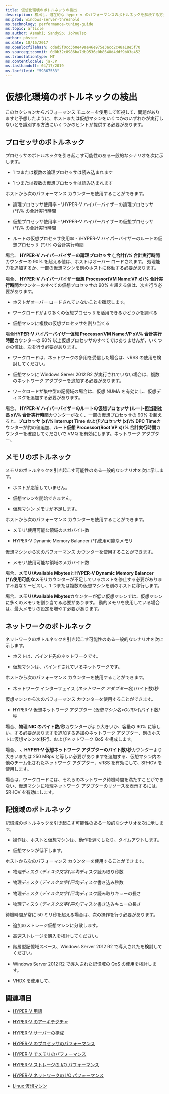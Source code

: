 ```yaml
---
title: 仮想化環境のボトルネックの検出
description: 検出し、潜在的な hyper-v のパフォーマンスのボトルネックを解決する方法
ms.prod: windows-server-threshold
ms.technology: performance-tuning-guide
ms.topic: article
ms.author: Asmahi; SandySp; JoPoulso
author: phstee
ms.date: 10/16/2017
ms.openlocfilehash: cdad5f0cc3b0e49ae46e975e3acc2c48a18e5f70
ms.sourcegitcommit: 0d0b32c8986ba7db9536e0b8648d4ddf9b03e452
ms.translationtype: MT
ms.contentlocale: ja-JP
ms.lasthandoff: 04/17/2019
ms.locfileid: "59867533"
---
```

# <a name="detecting-bottlenecks-in-a-virtualized-environment"></a>仮想化環境のボトルネックの検出

このセクションからパフォーマンス モニターを使用して監視して、問題がありますと予想したように、ホストまたは仮想マシンをいくつかのいずれかが実行しないとを識別する方法にいくつかのヒントが提供する必要があります。

## <a name="processor-bottlenecks"></a>プロセッサのボトルネック

プロセッサのボトルネックを引き起こす可能性のある一般的なシナリオを次に示します。

-   1 つまたは複数の論理プロセッサは読み込まれます

-   1 つまたは複数の仮想プロセッサは読み込まれます

ホストから次のパフォーマンス カウンターを使用することができます。

-   論理プロセッサ使用率 - \\HYPER-V ハイパーバイザーの論理プロセッサ (\*)\\% の合計実行時間

-   仮想プロセッサ使用率 - \\HYPER-V ハイパーバイザーの仮想プロセッサ (\*)\\% の合計実行時間

-   ルートの仮想プロセッサ使用率 - \\HYPER-V ハイパーバイザーのルートの仮想プロセッサ (\*)\\% の合計実行時間

場合、 **HYPER-V ハイパーバイザーの論理プロセッサ (\_合計)\\% 合計実行時間**カウンターの 90% を超える値は、ホストはオーバー ロードされます。 処理能力を追加するか、一部の仮想マシンを別のホストに移動する必要があります。

場合、 **HYPER-V ハイパーバイザー仮想 Processor(VM Name:VP x)\\% 合計実行時間**カウンターのすべての仮想プロセッサの 90% を超える値は、次を行う必要があります。

-   ホストがオーバー ロードされていないことを確認します。

-   ワークロードがより多くの仮想プロセッサを活用できるかどうかを調べる

-   仮想マシンに複数の仮想プロセッサを割り当てる

場合**HYPER-V ハイパーバイザー仮想 Processor(VM Name:VP x)\\% 合計実行時間**カウンターの 90% 以上仮想プロセッサのすべてではありませんが、いくつかの値は、次を行う必要があります。

-   ワークロードは、ネットワークの多用を受信した場合は、vRSS の使用を検討してください。

-   仮想マシンに Windows Server 2012 R2 が実行されていない場合は、複数のネットワーク アダプターを追加する必要があります。

-   ワークロードが集中型の記憶域の場合は、仮想 NUMA を有効にし、仮想ディスクを追加する必要があります。

場合、 **HYPER-V ハイパーバイザーのルートの仮想プロセッサ (ルート担当副社長 x)\\% 合計実行時間**カウンターがなく、一部の仮想プロセッサの 90% を超えると、**プロセッサ (x)\\% Interrupt Time およびプロセッサ (x)\\% DPC Time**カウンターが約の値追加、**ルート仮想 Processor(Root VP x)\\% 合計実行時間**カウンターを確認してくださいで VMQ を有効にします。ネットワーク アダプター。

## <a name="memory-bottlenecks"></a>メモリのボトルネック

メモリのボトルネックを引き起こす可能性のある一般的なシナリオを次に示します。

-   ホストが応答していません。

-   仮想マシンを開始できません。

-   仮想マシン メモリが不足します。

ホストから次のパフォーマンス カウンターを使用することができます。

-   メモリ\\使用可能な領域のメガバイト数

-   HYPER-V Dynamic Memory Balancer (\*)\\使用可能なメモリ

仮想マシンから次のパフォーマンス カウンターを使用することができます。

-   メモリ\\使用可能な領域のメガバイト数

場合、**メモリ\\Available Mbytes**と**HYPER-V Dynamic Memory Balancer (\*)\\使用可能なメモリ**カウンターが不足しているホストを停止する必要があります不要なサービスし、1 つまたは複数の仮想マシンを別のホストに移行します。

場合、**メモリ\\Available Mbytes**カウンターが低い仮想マシンでは、仮想マシンに多くのメモリを割り当てる必要があります。 動的メモリを使用している場合は、最大メモリの設定を増やす必要があります。

## <a name="network-bottlenecks"></a>ネットワークのボトルネック

ネットワークのボトルネックを引き起こす可能性のある一般的なシナリオを次に示します。

-   ホストは、バインド先のネットワークです。

-   仮想マシンは、バインドされているネットワークです。

ホストから次のパフォーマンス カウンターを使用することができます。

-   ネットワーク インターフェイス (*ネットワーク アダプター名*)\\バイト数/秒

仮想マシンから次のパフォーマンス カウンターを使用することができます。

-   HYPER-V 仮想ネットワーク アダプター (*仮想マシン名&lt;GUID&gt;*)\\バイト数/秒

場合、**物理 NIC のバイト数/秒**カウンターがより大きいか、容量の 90% に等しい、する必要がありますを追加する追加のネットワーク アダプター、別のホストに仮想マシンを移行、およびネットワーク QoS を構成します。

場合、 **、HYPER-V 仮想ネットワーク アダプターのバイト数/秒**カウンターより大きいまたは 250 MBps と等しい必要がありますを追加する、仮想マシン内の他のチーム化されたネットワーク アダプター、vRSS を有効にして、SR-IOV を使用します。

場合は、ワークロードには、それらのネットワーク待機時間を満たすことができない、仮想マシンに物理ネットワーク アダプターのリソースを表示するには、SR-IOV を有効にします。

## <a name="storage-bottlenecks"></a>記憶域のボトルネック

記憶域のボトルネックを引き起こす可能性のある一般的なシナリオを次に示します。

-   操作は、ホストと仮想マシンは、動作を遅くしたり、タイムアウトします。

-   仮想マシンが低下します。

ホストから次のパフォーマンス カウンターを使用することができます。

-   物理ディスク (*ディスク文字*)\\平均ディスク読み取り秒数

-   物理ディスク (*ディスク文字*)\\平均ディスク書き込み秒数

-   物理ディスク (*ディスク文字*)\\平均ディスク読み取りキューの長さ

-   物理ディスク (*ディスク文字*)\\平均ディスク書き込みキューの長さ

待機時間が常に 50 ミリ秒を超える場合は、次の操作を行う必要があります。

-   追加のストレージ仮想マシンに分散します。

-   高速ストレージを購入を検討してください。

-   階層型記憶域スペース、Windows Server 2012 R2 で導入されたを検討してください。

-   Windows Server 2012 R2 で導入された記憶域の QoS の使用を検討します。

-   VHDX を使用して、

## <a name="see-also"></a>関連項目

-   [HYPER-V 用語](terminology.md)

-   [HYPER-V のアーキテクチャ](architecture.md)

-   [HYPER-V サーバーの構成](configuration.md)

-   [HYPER-V のプロセッサのパフォーマンス](processor-performance.md)

-   [HYPER-V でメモリのパフォーマンス](memory-performance.md)

-   [HYPER-V ストレージの I/O パフォーマンス](storage-io-performance.md)

-   [HYPER-V ネットワークの I/O パフォーマンス](network-io-performance.md)

-   [Linux 仮想マシン](linux-virtual-machine-considerations.md)
